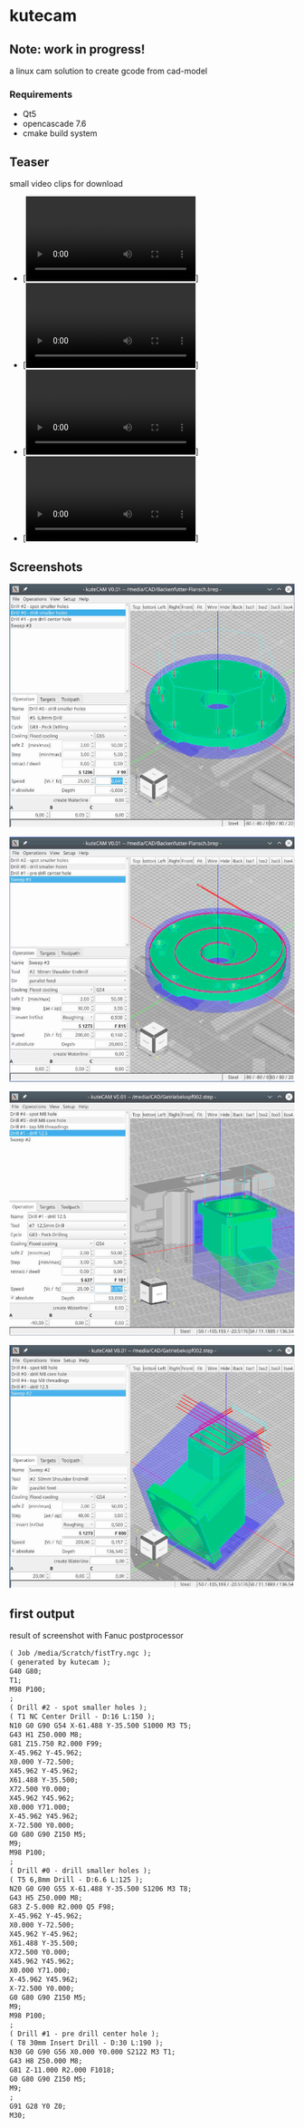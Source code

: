# kutecam

## Note: work in progress!
 a linux cam solution to create gcode from cad-model

### Requirements
 - Qt5
 - opencascade 7.6
 - cmake build system

## Teaser
small video clips for download
- [![common setup](sample/common_Setup.mkv)]
- [![model setup](sample/model_Setup.mkv)]
- [![drill cycles](sample/drill_Cycles.mkv)]
- [![simple sweep](sample/simple_Sweep.mkv)]

## Screenshots
![first step](sample/kc001.jpg)

![first step](sample/kc002.jpg)

![first step](sample/kc005.jpg)

![first step](sample/kc004.jpg)


## first output
result of screenshot with Fanuc postprocessor

```
( Job /media/Scratch/fistTry.ngc );
( generated by kutecam );
G40 G80;
T1;
M98 P100;
;
( Drill #2 - spot smaller holes );
( T1 NC Center Drill - D:16 L:150 );
N10 G0 G90 G54 X-61.488 Y-35.500 S1000 M3 T5;
G43 H1 Z50.000 M8;
G81 Z15.750 R2.000 F99;
X-45.962 Y-45.962;
X0.000 Y-72.500;
X45.962 Y-45.962;
X61.488 Y-35.500;
X72.500 Y0.000;
X45.962 Y45.962;
X0.000 Y71.000;
X-45.962 Y45.962;
X-72.500 Y0.000;
G0 G80 G90 Z150 M5;
M9;
M98 P100;
;
( Drill #0 - drill smaller holes );
( T5 6,8mm Drill - D:6.6 L:125 );
N20 G0 G90 G55 X-61.488 Y-35.500 S1206 M3 T8;
G43 H5 Z50.000 M8;
G83 Z-5.000 R2.000 Q5 F98;
X-45.962 Y-45.962;
X0.000 Y-72.500;
X45.962 Y-45.962;
X61.488 Y-35.500;
X72.500 Y0.000;
X45.962 Y45.962;
X0.000 Y71.000;
X-45.962 Y45.962;
X-72.500 Y0.000;
G0 G80 G90 Z150 M5;
M9;
M98 P100;
;
( Drill #1 - pre drill center hole );
( T8 30mm Insert Drill - D:30 L:190 );
N30 G0 G90 G56 X0.000 Y0.000 S2122 M3 T1;
G43 H8 Z50.000 M8;
G81 Z-11.000 R2.000 F1018;
G0 G80 G90 Z150 M5;
M9;
;
G91 G28 Y0 Z0;
M30;
```
